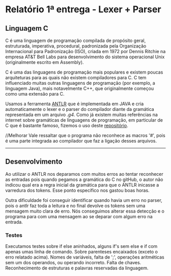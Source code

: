 # Relatório 1ª entrega - Lexer + Parser

## Linguagem C

C é uma linguagem de programação compilada de propósito geral, estruturada, imperativa, procedural, padronizada pela Organização Internacional para Padronização (ISO), criada em 1972 por Dennis Ritchie na empresa AT&T Bell Labs para desenvolvimento do sistema operacional Unix (originalmente escrito em Assembly).

C é uma das linguagens de programação mais populares e existem poucas arquiteturas para as quais não existem compiladores para C. C tem influenciado muitas outras linguagens de programação (por exemplo, a linguagem Java), mais notavelmente C++, que originalmente começou como uma extensão para C.

Usamos a ferramenta [ANTLR](https://www.antlr.org/) que é implementada em JAVA e cria automaticamente o lexer e o parser do compilador diante da gramática representada em um arquivo _.g4_. Como já existem muitas referências na internet sobre gramáticas de linguagens de programação, em particular de C que é bastante famoso, fizemos o uso deste [repositório](https://github.com/antlr/grammars-v4/tree/master/c).

//Melhorar
Vale ressaltar que o programa não reconhece as macros '#', pois é uma parte integrada ao compilador que faz a ligação desses arquivos.

---

## Desenvolvimento

Ao utilizar o ANTLR nos deparamos com muitos erros ao tentar reconhecer as entradas pois quando pegamos a gramática do C no gitHub, o autor não indicou qual era a regra inicial da gramática para que o ANTLR inicasse a varredura dos tokens. Esse ponto específico nos gastou boas horas. 

Outra dificuldade foi conseguir identificar quando havia um erro no parser, pois o antlr faz toda a leitura e no final devolve os tokens sem uma mensagem muito clara de erro. Nós conseguimos alterar essa detecção e o programa para com uma mensagem ao se deparar com algum erro na entrada.

### Testes

Executamos testes sobre if else aninhados, alguns if's sem else e if com apenas umas linha de comando. Sobre parenteses encaixados (exceto o erro relatado acima). Nomes de variáveis, falta de ';', operações aritméticas sem um dos operandos, ou operando incorreto. Falta de chaves. Reconhecimento de estruturas e palavras reservadas da linguagem.

